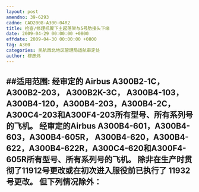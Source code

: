 ```yaml
---
layout: post
amendno: 39-6293
cadno: CAD2008-A300-04R2
title: 检查/修理机翼下主起落架与5号肋接头下缘
date: 2009-04-29 00:00:00 +0800
effdate: 2009-04-30 00:00:00 +0800
tag: A300
categories: 民航西北地区管理局适航审定处
author: 穆彦炜
---
```


##适用范围:
经审定的 Airbus A300B2-1C， A300B2-203， A300B2K-3C， A300B4-103，A300B4-120，A300B4-203，A300B4-2C，A300C4-203和A300F4-203所有型号、所有系列号的飞机。
经审定的Airbus A300B4-601，A300B4-603，A300B4-605R， A300B4-620，A300B4-622，A300B4-622R，A300C4-620和A300F4-605R所有型号、所有系列号的飞机。
除非在生产时贯彻了11912号更改或在初次进入服役前已执行了 11932号更改。
但下列情况除外：
-

